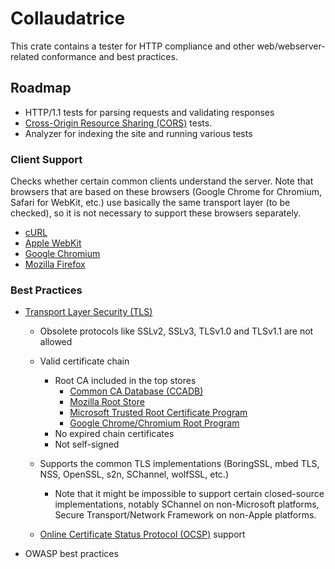 # Collaudatrice
This crate contains a tester for HTTP compliance and other web/webserver-related
conformance and best practices.

## Roadmap
* HTTP/1.1 tests for parsing requests and validating responses
* [Cross-Origin Resource Sharing (CORS)](https://developer.mozilla.org/en-US/docs/Web/HTTP/CORS)
  tests.
* Analyzer for indexing the site and running various tests

### Client Support
Checks whether certain common clients understand the server. Note that browsers
that are based on these browsers (Google Chrome for Chromium, Safari for
WebKit, etc.) use basically the same transport layer (to be checked), so it
is not necessary to support these browsers separately.

* [cURL](https://curl.se/)
* [Apple WebKit](https://webkit.org)
* [Google Chromium](https://chromium.org)
* [Mozilla Firefox](https://www.mozilla.org/en-US/firefox/)

### Best Practices
* [Transport Layer Security (TLS)](https://developer.mozilla.org/en-US/docs/Glossary/TLS)
  * Obsolete protocols like SSLv2, SSLv3, TLSv1.0 and TLSv1.1 are not allowed
  * Valid certificate chain
    * Root CA included in the top stores
      * [Common CA Database (CCADB)](https://www.ccadb.org/)
      * [Mozilla Root Store](https://wiki.mozilla.org/CA)
      * [Microsoft Trusted Root Certificate Program](https://aka.ms/RootCert)
      * [Google Chrome/Chromium Root Program](https://www.chromium.org/Home/chromium-security/root-ca-policy/)
    * No expired chain certificates
    * Not self-signed
  * Supports the common TLS implementations (BoringSSL, mbed TLS, NSS, OpenSSL,
    s2n, SChannel, wolfSSL, etc.)
    * Note that it might be impossible to support certain closed-source
      implementations, notably SChannel on non-Microsoft platforms,
      Secure Transport/Network Framework on non-Apple platforms.

  * [Online Certificate Status Protocol (OCSP)](https://en.wikipedia.org/wiki/Online_Certificate_Status_Protocol) support
* OWASP best practices
